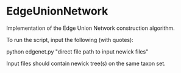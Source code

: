 # EdgeUnionNetwork
Implementation of the Edge Union Network construction algorithm.

To run the script, input the following (with quotes):

python edgenet.py "direct file path to input newick files"

Input files should contain newick tree(s) on the same taxon set.
